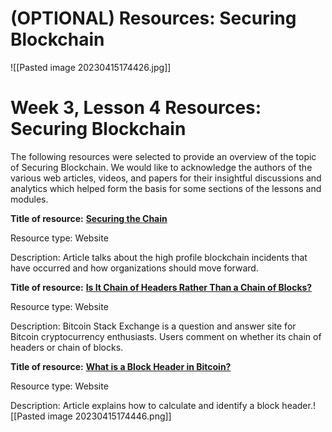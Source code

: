 # (OPTIONAL) Resources: Securing Blockchain


![[Pasted image 20230415174426.jpg]]


# Week 3, Lesson 4 Resources: Securing Blockchain

The following resources were selected to provide an overview of the topic of Securing Blockchain. We would like to acknowledge the authors of the various web articles, videos, and papers for their insightful discussions and analytics which helped form the basis for some sections of the lessons and modules.

**Title of resource:** [**Securing the Chain**](https://assets.kpmg/content/dam/kpmg/xx/pdf/2017/05/securing-the-chain.pdf)

Resource type: Website

Description: Article talks about the high profile blockchain incidents that have occurred and how organizations should move forward.

**Title of resource:** [**Is It Chain of Headers Rather Than a Chain of Blocks?**](https://bitcoin.stackexchange.com/questions/35448/is-it-chain-of-headers-rather-than-a-chain-of-blocks)

Resource type: Website

Description: Bitcoin Stack Exchange is a question and answer site for Bitcoin cryptocurrency enthusiasts. Users comment on whether its chain of headers or chain of blocks.

**Title of resource:** [**What is a Block Header in Bitcoin?**](https://www.cryptocompare.com/coins/guides/what-is-a-block-header-in-bitcoin/)

Resource type: Website

Description: Article explains how to calculate and identify a block header.![[Pasted image 20230415174446.png]]

